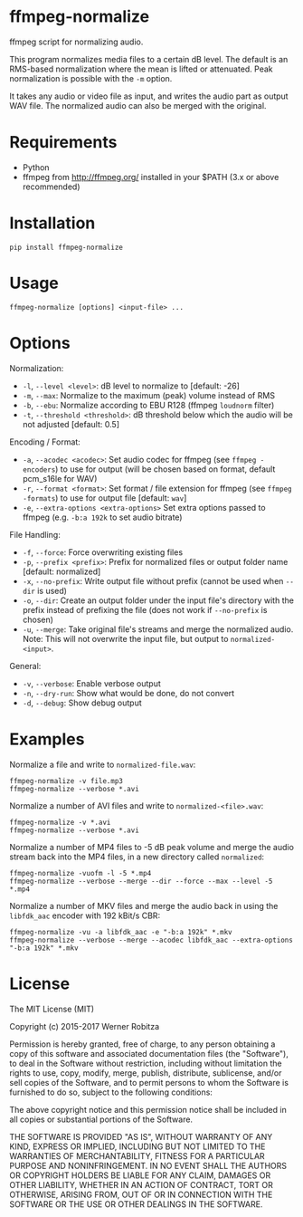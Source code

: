 # ffmpeg-normalize

ffmpeg script for normalizing audio.

This program normalizes media files to a certain dB level. The default
is an RMS-based normalization where the mean is lifted or attenuated.
Peak normalization is possible with the `-m` option.

It takes any audio or video file as input, and writes the audio part as
output WAV file. The normalized audio can also be merged with the
original.

# Requirements

-   Python
-   ffmpeg from <http://ffmpeg.org/> installed in your \$PATH (3.x or
    above recommended)

# Installation

    pip install ffmpeg-normalize

# Usage

    ffmpeg-normalize [options] <input-file> ...

# Options

Normalization:

- `-l`, `--level <level>`: dB level to normalize to [default: -26]
- `-m`, `--max`: Normalize to the maximum (peak) volume instead of RMS
- `-b`, `--ebu`: Normalize according to EBU R128 (ffmpeg `loudnorm` filter)
- `-t`, `--threshold <threshold>`: dB threshold below which the audio will be not adjusted [default: 0.5]

Encoding / Format:

- `-a`, `--acodec <acodec>`: Set audio codec for ffmpeg (see `ffmpeg -encoders`) to use for output (will be chosen based on format, default pcm_s16le for WAV)
- `-r`, `--format <format>`: Set format / file extension for ffmpeg (see `ffmpeg -formats`) to use for output file [default: `wav`]
- `-e`, `--extra-options <extra-options>` Set extra options passed to ffmpeg (e.g. `-b:a 192k` to set audio bitrate)

File Handling:

- `-f`, `--force`: Force overwriting existing files
- `-p`, `--prefix <prefix>`: Prefix for normalized files or output folder name [default: normalized]
- `-x`, `--no-prefix`: Write output file without prefix (cannot be used when `--dir` is used)
- `-o`, `--dir`: Create an output folder under the input file's directory with the prefix instead of prefixing the file (does not work if `--no-prefix` is chosen)
- `-u`, `--merge`: Take original file's streams and merge the normalized audio. Note: This will not overwrite the input file, but output to `normalized-<input>`.

General:

- `-v`, `--verbose`: Enable verbose output
- `-n`, `--dry-run`: Show what would be done, do not convert
- `-d`, `--debug`: Show debug output

# Examples

Normalize a file and write to `normalized-file.wav`:

    ffmpeg-normalize -v file.mp3
    ffmpeg-normalize --verbose *.avi

Normalize a number of AVI files and write to
`normalized-<file>.wav`:

    ffmpeg-normalize -v *.avi
    ffmpeg-normalize --verbose *.avi

Normalize a number of MP4 files to -5 dB peak volume and merge the audio
stream back into the MP4 files, in a new directory called
`normalized`:

    ffmpeg-normalize -vuofm -l -5 *.mp4
    ffmpeg-normalize --verbose --merge --dir --force --max --level -5 *.mp4

Normalize a number of MKV files and merge the audio back in using the
`libfdk_aac` encoder with 192 kBit/s CBR:

    ffmpeg-normalize -vu -a libfdk_aac -e "-b:a 192k" *.mkv
    ffmpeg-normalize --verbose --merge --acodec libfdk_aac --extra-options "-b:a 192k" *.mkv

# License

The MIT License (MIT)

Copyright (c) 2015-2017 Werner Robitza

Permission is hereby granted, free of charge, to any person obtaining a
copy of this software and associated documentation files (the
"Software"), to deal in the Software without restriction, including
without limitation the rights to use, copy, modify, merge, publish,
distribute, sublicense, and/or sell copies of the Software, and to
permit persons to whom the Software is furnished to do so, subject to
the following conditions:

The above copyright notice and this permission notice shall be included
in all copies or substantial portions of the Software.

THE SOFTWARE IS PROVIDED "AS IS", WITHOUT WARRANTY OF ANY KIND, EXPRESS
OR IMPLIED, INCLUDING BUT NOT LIMITED TO THE WARRANTIES OF
MERCHANTABILITY, FITNESS FOR A PARTICULAR PURPOSE AND NONINFRINGEMENT.
IN NO EVENT SHALL THE AUTHORS OR COPYRIGHT HOLDERS BE LIABLE FOR ANY
CLAIM, DAMAGES OR OTHER LIABILITY, WHETHER IN AN ACTION OF CONTRACT,
TORT OR OTHERWISE, ARISING FROM, OUT OF OR IN CONNECTION WITH THE
SOFTWARE OR THE USE OR OTHER DEALINGS IN THE SOFTWARE.
